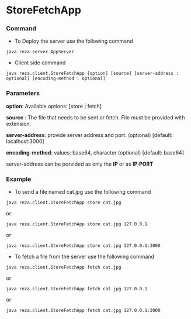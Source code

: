 # StoreFetchApp

### Command

* To Deploy the server use the following command
````shell
java reza.server.AppServer
````

* Client side command

```shell
java reza.client.StoreFetchApp [option] [source] [server-address : optional] [encoding-method : optional]
```


### Parameters


__option__: Available options: [store | fetch]

__source__ : The file that needs to be sent or fetch. File must be provided with extension.

__server-address__: provide server address and port. (optional) [default: localhost:3000]

__encoding-method__: values: base64, character (optional) [default: base64]

server-address can be porvided as only the __IP__ or as __IP:PORT__


### Example
* To send a file named cat.jpg use the following command

```shell
java reza.client.StoreFetchApp store cat.jpg
```
or
```shell
java reza.client.StoreFetchApp store cat.jpg 127.0.0.1
```
or
```shell
java reza.client.StoreFetchApp store cat.jpg 127.0.0.1:3000
```


* To fetch a file from the server use the following command

```shell
java reza.client.StoreFetchApp fetch cat.jpg
```
or
```shell
java reza.client.StoreFetchApp fetch cat.jpg 127.0.0.1
```
or
```shell
java reza.client.StoreFetchApp fetch cat.jpg 127.0.0.1:3000
```